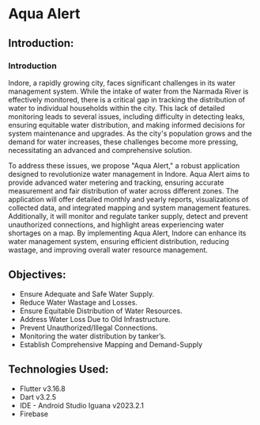 # Aqua Alert

## Introduction:

### Introduction

Indore, a rapidly growing city, faces significant challenges in its water management system. While the intake of water from the Narmada River is effectively monitored, there is a critical gap in tracking the distribution of water to individual households within the city. This lack of detailed monitoring leads to several issues, including difficulty in detecting leaks, ensuring equitable water distribution, and making informed decisions for system maintenance and upgrades. As the city's population grows and the demand for water increases, these challenges become more pressing, necessitating an advanced and comprehensive solution.

To address these issues, we propose "Aqua Alert," a robust application designed to revolutionize water management in Indore. Aqua Alert aims to provide advanced water metering and tracking, ensuring accurate measurement and fair distribution of water across different zones. The application will offer detailed monthly and yearly reports, visualizations of collected data, and integrated mapping and system management features. Additionally, it will monitor and regulate tanker supply, detect and prevent unauthorized connections, and highlight areas experiencing water shortages on a map. By implementing Aqua Alert, Indore can enhance its water management system, ensuring efficient distribution, reducing wastage, and improving overall water resource management.

## Objectives:

* Ensure Adequate and Safe Water Supply.
* Reduce Water Wastage and Losses.
* Ensure Equitable Distribution of Water Resources.
* Address Water Loss Due to Old Infrastructure.
* Prevent Unauthorized/Illegal Connections.
* Monitoring the water distribution by tanker’s.
* Establish Comprehensive Mapping and Demand-Supply


## Technologies Used:

* Flutter v3.16.8
* Dart v3.2.5
* IDE - Android Studio Iguana v2023.2.1
* Firebase

